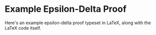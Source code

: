 # Example Epsilon-Delta Proof

Here's an example epsilon-delta proof typeset in LaTeX, along with the LaTeX code itself.
